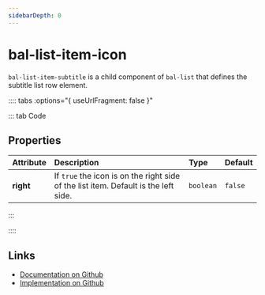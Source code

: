 ```yaml
---
sidebarDepth: 0
---
```



# bal-list-item-icon

`bal-list-item-subtitle` is a child component of `bal-list` that defines the subtitle list row element.




:::: tabs :options="{ useUrlFragment: false }"

::: tab Code

## Properties


| Attribute | Description                                                                         | Type      | Default |
| :-------- | :---------------------------------------------------------------------------------- | :-------- | :------ |
| **right** | If `true` the icon is on the right side of the list item. Default is the left side. | `boolean` | `false` |


:::


::::

## Links

* [Documentation on Github](https://github.com/baloise/design-system/blob/master/docs/src/components/components/bal-list-item-icon.md)
* [Implementation on Github](https://github.com/baloise/design-system/blob/master/packages/components/src/components/bal-list-item-icon)

